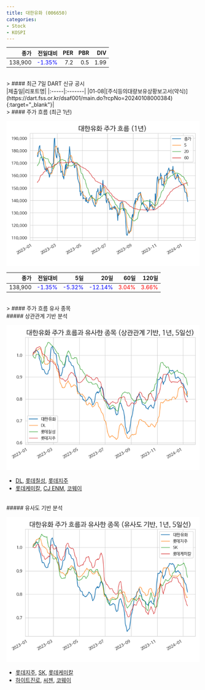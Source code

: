 ```yaml
---
title: 대한유화 (006650)
categories:
- Stock
- KOSPI
---
```


|종가|전일대비|PER|PBR|DIV|
|---:|-------:|--:|--:|--:|
|138,900|<span style="color: blue">-1.35%</span>|7.2|0.5|1.99|

<!-- more -->

<br>
> #### 최근 7일 DART 신규 공시
<br>
|제출일|리포트명|
|:-----|:-------|
|01-08|[주식등의대량보유상황보고서(약식)](https://dart.fss.or.kr/dsaf001/main.do?rcpNo=20240108000384){:target="_blank"}|

<br>
> #### 주가 흐름 (최근 1년)

![006650](/assets/images/stock/006650.png)

|종가|전일대비|5일|20일|60일|120일|
|---:|-------:|--:|---:|---:|----:|
|138,900|<span style="color: blue">-1.35%</span>|<span style="color: blue">-5.32%</span>|<span style="color: blue">-12.14%</span>|<span style="color: red">3.04%</span>|<span style="color: red">3.66%</span>|

<br>
> #### 주가 흐름 유사 종목

<br>
##### 상관관계 기반 분석

![006650](/assets/images/stock/006650_corr.png)
- [DL](/000210/), [롯데칠성](/005300/), [롯데지주](/004990/)
- [롯데케미칼](/011170/), [CJ ENM](/035760/), [코웨이](/021240/)

<br>
##### 유사도 기반 분석

![006650](/assets/images/stock/006650_sim.png)
- [롯데지주](/004990/), [SK](/034730/), [롯데케미칼](/011170/)
- [하이트진로](/000080/), [씨젠](/096530/), [코웨이](/021240/)